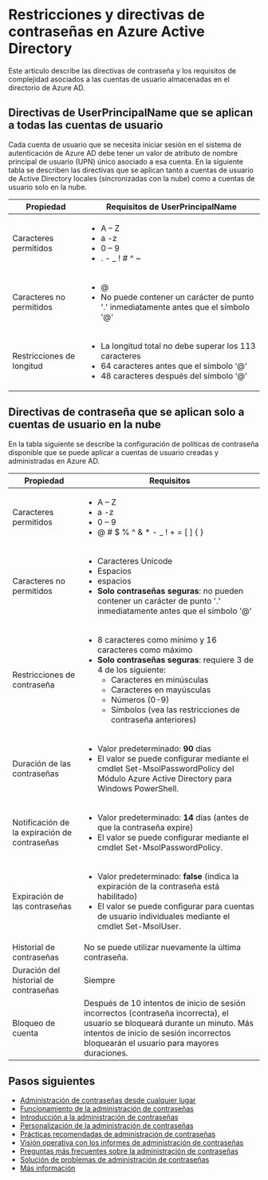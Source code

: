 <properties
	pageTitle="Restricciones y directivas de contraseñas en Azure Active Directory | Microsoft Azure"
	description="Describe las directivas que se aplican a las contraseñas en Azure Active Directory, incluidos los caracteres permitidos, la longitud y la expiración"
  services="active-directory"
	documentationCenter=""
	authors="curtand"
	manager="stevenpo"
	editor=""/>

<tags
	ms.service="active-directory"
	ms.workload="identity"
	ms.tgt_pltfrm="na"
	ms.devlang="na"
	ms.topic="article"
	ms.date="01/07/2016"
	ms.author="curtand"/>


# Restricciones y directivas de contraseñas en Azure Active Directory

Este artículo describe las directivas de contraseña y los requisitos de complejidad asociados a las cuentas de usuario almacenadas en el directorio de Azure AD.

## Directivas de UserPrincipalName que se aplican a todas las cuentas de usuario

Cada cuenta de usuario que se necesita iniciar sesión en el sistema de autenticación de Azure AD debe tener un valor de atributo de nombre principal de usuario (UPN) único asociado a esa cuenta. En la siguiente tabla se describen las directivas que se aplican tanto a cuentas de usuario de Active Directory locales (sincronizadas con la nube) como a cuentas de usuario solo en la nube.

| Propiedad | Requisitos de UserPrincipalName |
|   ----------------------- |   ----------------------- |
| Caracteres permitidos | <ul> <li>A – Z</li> <li>a -z </li><li>0 – 9</li> <li> . - \_ ! # ^ ~</li></ul> |
| Caracteres no permitidos | <ul> <li>@</li> <li>No puede contener un carácter de punto '.' inmediatamente antes que el símbolo '@'</li></ul> |
| Restricciones de longitud | <ul> <li>La longitud total no debe superar los 113 caracteres</li><li>64 caracteres antes que el símbolo ‘@’</li><li>48 caracteres después del símbolo ‘@’</li></ul>

## Directivas de contraseña que se aplican solo a cuentas de usuario en la nube

En la tabla siguiente se describe la configuración de políticas de contraseña disponible que se puede aplicar a cuentas de usuario creadas y administradas en Azure AD.

| Propiedad | Requisitos |
|   ----------------------- |   ----------------------- |
| Caracteres permitidos | <ul><li>A – Z</li><li>a -z </li><li>0 – 9</li> <li>@ # $ % ^ & * - \_ ! + = [ ] { } | \\ : ‘ , . ? / ` ~ “ ( ) ;</li></ul> |
| Caracteres no permitidos | <ul><li>Caracteres Unicode</li><li>Espacios</li><li>espacios</li><li> **Solo contraseñas seguras**: no pueden contener un carácter de punto '.' inmediatamente antes que el símbolo '@'</li></ul> |
| Restricciones de contraseña | <ul><li>8 caracteres como mínimo y 16 caracteres como máximo</li><li>**Solo contraseñas seguras**: requiere 3 de 4 de los siguiente:<ul><li>Caracteres en minúsculas</li><li>Caracteres en mayúsculas</li><li>Números (0-9)</li><li>Símbolos (vea las restricciones de contraseña anteriores)</li></ul></li></ul> |
| Duración de las contraseñas | <ul><li>Valor predeterminado: **90** días </li><li>El valor se puede configurar mediante el cmdlet Set-MsolPasswordPolicy del Módulo Azure Active Directory para Windows PowerShell.</li></ul> |
| Notificación de la expiración de contraseñas | <ul><li>Valor predeterminado: **14** días (antes de que la contraseña expire)</li><li>El valor se puede configurar mediante el cmdlet Set-MsolPasswordPolicy.</li></ul> |
| Expiración de las contraseñas | <ul><li>Valor predeterminado: **false** (indica la expiración de la contraseña está habilitado) </li><li>El valor se puede configurar para cuentas de usuario individuales mediante el cmdlet Set-MsolUser. </li></ul> |
| Historial de contraseñas | No se puede utilizar nuevamente la última contraseña. |
| Duración del historial de contraseñas | Siempre |
| Bloqueo de cuenta | Después de 10 intentos de inicio de sesión incorrectos (contraseña incorrecta), el usuario se bloqueará durante un minuto. Más intentos de inicio de sesión incorrectos bloquearán el usuario para mayores duraciones. |


## Pasos siguientes

* [Administración de contraseñas desde cualquier lugar](active-directory-passwords.md)
* [Funcionamiento de la administración de contraseñas](active-directory-passwords-how-it-works.md)
* [Introducción a la administración de contraseñas](active-directory-passwords-getting-started.md)
* [Personalización de la administración de contraseñas](active-directory-passwords-customize.md)
* [Prácticas recomendadas de administración de contraseñas](active-directory-passwords-best-practices.md)
* [Visión operativa con los informes de administración de contraseñas](active-directory-passwords-get-insights.md)
* [Preguntas más frecuentes sobre la administración de contraseñas](active-directory-passwords-faq.md)
* [Solución de problemas de administración de contraseñas](active-directory-passwords-troubleshoot.md)
* [Más información](active-directory-passwords-learn-more.md)

<!---HONumber=AcomDC_0114_2016-->